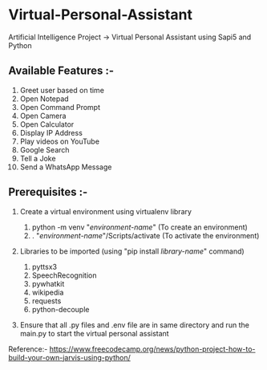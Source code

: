# Virtual-Personal-Assistant
Artificial Intelligence Project -> Virtual Personal Assistant using Sapi5 and Python


Available Features :-
------------------
1.  Greet user based on time
2.  Open Notepad
3.  Open Command Prompt
4.  Open Camera
5.  Open Calculator
6.  Display IP Address
7.  Play videos on YouTube
8.  Google Search
9.  Tell a Joke
10. Send a WhatsApp Message


Prerequisites :-
-------------
1) Create a virtual environment using virtualenv library 
    1) python -m venv "_environment-name_"      (To create an environment)
    2) . "_environment-name_"/Scripts/activate  (To activate the environment)

2) Libraries to be imported (using "pip install _library-name_" command) 
    1) pyttsx3
    2) SpeechRecognition
    3) pywhatkit
    4) wikipedia
    5) requests
    6) python-decouple
  
3) Ensure that all .py files and .env file are in same directory and run the main.py to start the virtual personal assistant

  
  
Reference:- https://www.freecodecamp.org/news/python-project-how-to-build-your-own-jarvis-using-python/
